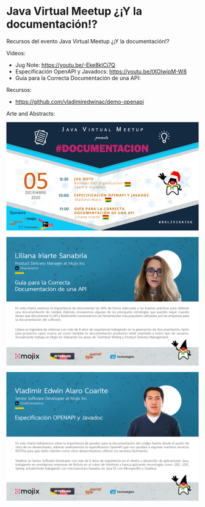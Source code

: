 # Java Virtual Meetup ¿¡Y la documentación!?

Recursos del evento Java Virtual Meetup ¿¡Y la documentación!?

Videos:
- Jug Note: https://youtu.be/-Eke8kICi7Q
- Especificación OpenAPI y Javadocs: https://youtu.be/tXOIwjpM-W8
- Guía para la Correcta Documentación de una API:

Recursos:
- https://github.com/vladimiredwinac/demo-openapi 

Arte and Abstracts:

![flier](sources/flier.png)

![Liliana](sources/about_lili.jpg)

![Vladimir](sources/about_vladi.jpg)
